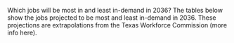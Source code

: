Which jobs will be most in and least in-demand in 2036? The tables below show the jobs projected to be most and least in-demand in 2036. These projections are extrapolations from the Texas Workforce Commission (more info here). 
